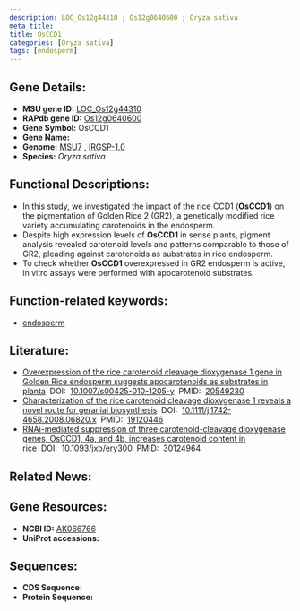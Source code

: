 ```yaml
---
description: LOC_Os12g44310 ; Os12g0640600 ; Oryza sativa
meta_title:
title: OsCCD1
categories: [Oryza sativa]
tags: [endosperm]
---
```


## Gene Details:
- **MSU gene ID:** [LOC_Os12g44310](http://rice.uga.edu/cgi-bin/ORF_infopage.cgi?orf=LOC_Os12g44310)  
- **RAPdb gene ID:** [Os12g0640600](https://rapdb.dna.affrc.go.jp/locus/?name=Os12g0640600)  
- **Gene Symbol:** OsCCD1
- **Gene Name:**
- **Genome:**  [MSU7](http://rice.uga.edu/)&nbsp;,&nbsp;[IRGSP-1.0](https://rapdb.dna.affrc.go.jp/download/irgsp1.html)
- **Species:** *Oryza sativa*

## Functional Descriptions:
   - In this study, we investigated the impact of the rice CCD1 (**OsCCD1**) on the pigmentation of Golden Rice 2 (GR2), a genetically modified rice variety accumulating carotenoids in the endosperm.
   - Despite high expression levels of **OsCCD1** in sense plants, pigment analysis revealed carotenoid levels and patterns comparable to those of GR2, pleading against carotenoids as substrates in rice endosperm.
   - To check whether **OsCCD1** overexpressed in GR2 endosperm is active, in vitro assays were performed with apocarotenoid substrates.

## Function-related keywords:
   - [endosperm](/tags/endosperm/)

## Literature:
   - [Overexpression of the rice carotenoid cleavage dioxygenase 1 gene in Golden Rice endosperm suggests apocarotenoids as substrates in planta](https://www.doi.org/10.1007/s00425-010-1205-y)&nbsp;&nbsp;DOI:&nbsp;&nbsp;[10.1007/s00425-010-1205-y](https://www.doi.org/10.1007/s00425-010-1205-y)&nbsp;&nbsp;PMID:&nbsp;&nbsp;[20549230](https://pubmed.ncbi.nlm.nih.gov/20549230/)
   - [Characterization of the rice carotenoid cleavage dioxygenase 1 reveals a novel route for geranial biosynthesis](https://www.doi.org/10.1111/j.1742-4658.2008.06820.x)&nbsp;&nbsp;DOI:&nbsp;&nbsp;[10.1111/j.1742-4658.2008.06820.x](https://www.doi.org/10.1111/j.1742-4658.2008.06820.x)&nbsp;&nbsp;PMID:&nbsp;&nbsp;[19120446](https://pubmed.ncbi.nlm.nih.gov/19120446/)
   - [RNAi-mediated suppression of three carotenoid-cleavage dioxygenase genes, OsCCD1, 4a, and 4b, increases carotenoid content in rice](https://www.doi.org/10.1093/jxb/ery300)&nbsp;&nbsp;DOI:&nbsp;&nbsp;[10.1093/jxb/ery300](https://www.doi.org/10.1093/jxb/ery300)&nbsp;&nbsp;PMID:&nbsp;&nbsp;[30124964](https://pubmed.ncbi.nlm.nih.gov/30124964/)

## Related News:

## Gene Resources:
- **NCBI ID:**  [AK066766](http://www.ncbi.nlm.nih.gov/nuccore/AK066766)
- **UniProt accessions:** [](https://www.uniprot.org/uniprotkb//entry)

## Sequences:
- **CDS Sequence:**
- **Protein Sequence:**
